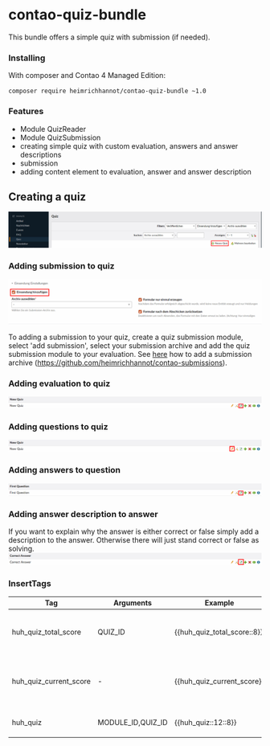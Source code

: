 # contao-quiz-bundle

This bundle offers a simple quiz with submission (if needed).

### Installing
With composer and Contao 4 Managed Edition:
```
composer require heimrichhannot/contao-quiz-bundle ~1.0
```
### Features
* Module QuizReader
* Module QuizSubmission
* creating simple quiz with custom evaluation, answers and answer descriptions
* submission
* adding content element to evaluation, answer and answer description

## Creating a quiz
![alt quiz](/docs/screenshot-new-quiz.png)

### Adding submission to quiz
![alt submission](/docs/screenshot-add-submission.png)

To adding a submission to your quiz, create a quiz submission module, select 'add submission', select your submission archive and add the quiz submission module to your evaluation.
See [here](https://github.com/heimrichhannot/contao-submissions) how to add a submission archive (https://github.com/heimrichhannot/contao-submissions). 

### Adding evaluation to quiz
![alt evaluation](/docs/screenshot-add-evaluation.png)

### Adding questions to quiz
![alt question](/docs/screenshot-add-question.png)

### Adding answers to question
![alt_answer](/docs/screenshot-add-answer.png)

### Adding answer description to answer
If you want to explain why the answer is either correct or false simply add a description to the answer.
Otherwise there will just stand correct or false as solving.
![alt answerDescription](/docs/screenshot-add-answer-description.png)

### InsertTags

Tag | Arguments | Example | Description 
--- | --------- | ------- | -------
huh_quiz_total_score | QUIZ_ID | {{huh_quiz_total_score::8}} | Returns the total possible score of the quiz
huh_quiz_current_score | - | {{huh_quiz_current_score}} | Returns the current score of the "player" from session
huh_quiz | MODULE_ID,QUIZ_ID | {{huh_quiz::12::8}} | Returns the quiz with the given id